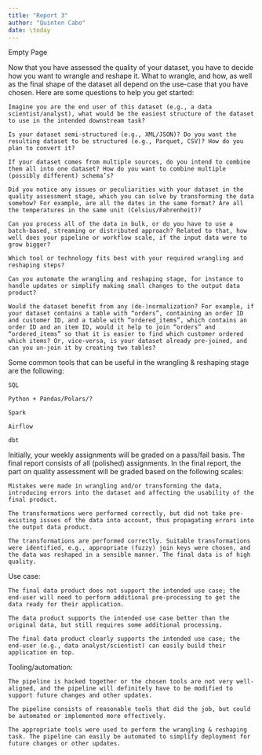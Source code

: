 ```yaml
---
title: "Report 3"
author: "Quinten Cabo"
date: \today
---
```


Empty Page


Now that you have assessed the quality of your dataset, you have to decide how you want to wrangle and reshape it. What to wrangle, and how, as well as the final shape of the dataset all depend on the use-case that you have chosen. Here are some questions to help you get started:

    Imagine you are the end user of this dataset (e.g., a data scientist/analyst), what would be the easiest structure of the dataset to use in the intended downstream task?

    Is your dataset semi-structured (e.g., XML/JSON)? Do you want the resulting dataset to be structured (e.g., Parquet, CSV)? How do you plan to convert it?

    If your dataset comes from multiple sources, do you intend to combine them all into one dataset? How do you want to combine multiple (possibly different) schema’s?

    Did you notice any issues or peculiarities with your dataset in the quality assessment stage, which you can solve by transforming the data somehow? For example, are all the dates in the same format? Are all the temperatures in the same unit (Celsius/Fahrenheit)?

    Can you process all of the data in bulk, or do you have to use a batch-based, streaming or distributed approach? Related to that, how well does your pipeline or workflow scale, if the input data were to grow bigger?

    Which tool or technology fits best with your required wrangling and reshaping steps?

    Can you automate the wrangling and reshaping stage, for instance to handle updates or simplify making small changes to the output data product?

    Would the dataset benefit from any (de-)normalization? For example, if your dataset contains a table with “orders”, containing an order ID and customer ID, and a table with “ordered_items”, which contains an order ID and an item ID, would it help to join “orders” and “ordered_items” so that it is easier to find which customer ordered which items? Or, vice-versa, is your dataset already pre-joined, and can you un-join it by creating two tables?


Some common tools that can be useful in the wrangling & reshaping stage are the following:

    SQL

    Python + Pandas/Polars/?

    Spark

    Airflow

    dbt


Initially, your weekly assignments will be graded on a pass/fail basis. The final report consists of all (polished) assignments. In the final report, the part on quality assessment will be graded based on the following scales:

    Mistakes were made in wrangling and/or transforming the data, introducing errors into the dataset and affecting the usability of the final product. 

    The transformations were performed correctly, but did not take pre-existing issues of the data into account, thus propagating errors into the output data product.

    The transformations are performed correctly. Suitable transformations were identified, e.g., appropriate (fuzzy) join keys were chosen, and the data was reshaped in a sensible manner. The final data is of high quality.

Use case:

    The final data product does not support the intended use case; the end-user will need to perform additional pre-processing to get the data ready for their application. 

    The data product supports the intended use case better than the original data, but still requires some additional processing. 

    The final data product clearly supports the intended use case; the end-user (e.g., data analyst/scientist) can easily build their application on top. 


Tooling/automation:

    The pipeline is hacked together or the chosen tools are not very well-aligned, and the pipeline will definitely have to be modified to support future changes and other updates.

    The pipeline consists of reasonable tools that did the job, but could be automated or implemented more effectively.

    The appropriate tools were used to perform the wrangling & reshaping task. The pipeline can easily be automated to simplify deployment for future changes or other updates.
